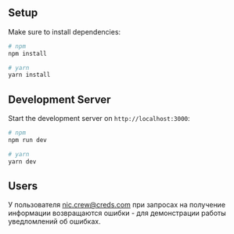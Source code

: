 ## Setup

Make sure to install dependencies:

```bash
# npm
npm install

# yarn
yarn install
```

## Development Server

Start the development server on `http://localhost:3000`:

```bash
# npm
npm run dev

# yarn
yarn dev
```

## Users

У пользователя nic.crew@creds.com при запросах на получение информации возвращаются ошибки - для демонстрации работы уведломлений об ошибках.


